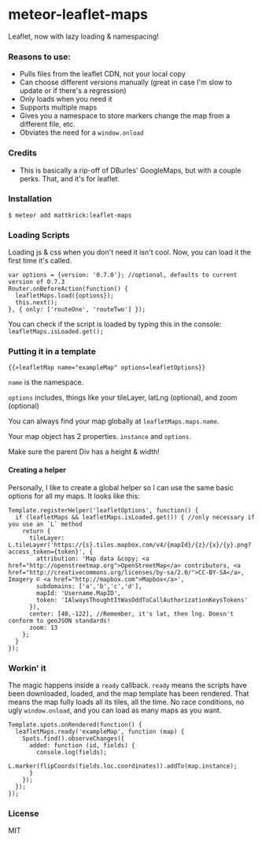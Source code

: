 # meteor-leaflet-maps
Leaflet, now with lazy loading &amp; namespacing!

### Reasons to use:
 - Pulls files from the leaflet CDN, not your local copy
 - Can choose different versions manually (great in case I'm slow to update or if there's a regression)
 - Only loads when you need it
 - Supports multiple maps
 - Gives you a namespace to store markers change the map from a different file, etc.
 - Obviates the need for a `window.onload`

### Credits
 - This is basically a rip-off of DBurles' GoogleMaps, but with a couple perks. That, and it's for leaflet.

### Installation
    $ meteor add mattkrick:leaflet-maps

### Loading Scripts
Loading js & css when you don't need it isn't cool. Now, you can load it the first time it's called.

    var options = {version: '0.7.0'}; //optional, defaults to current version of 0.7.3
    Router.onBeforeAction(function() {
      leafletMaps.load({options});
      this.next();
    }, { only: ['routeOne', 'routeTwo'] });

You can check if the script is loaded by typing this in the console: `leafletMaps.isLoaded.get();`

### Putting it in a template
    {{>leafletMap name="exampleMap" options=leafletOptions}}
`name` is the namespace.

`options` includes, things like your tileLayer, latLng (optional), and zoom (optional)

You can always find your map globally at `leafletMaps.maps.name`.

Your map object has 2 properties. `instance` and `options`.

Make sure the parent Div has a height & width!

#### Creating a helper
Personally, I like to create a global helper so I can use the same basic options for all my maps. It looks like this:

    Template.registerHelper('leafletOptions', function() {
      if (leafletMaps && leafletMaps.isLoaded.get()) { //only necessary if you use an `L` method
        return {
          tileLayer: L.tileLayer('https://{s}.tiles.mapbox.com/v4/{mapId}/{z}/{x}/{y}.png?access_token={token}', {
            attribution: 'Map data &copy; <a href="http://openstreetmap.org">OpenStreetMap</a> contributors, <a href="http://creativecommons.org/licenses/by-sa/2.0/">CC-BY-SA</a>, Imagery © <a href="http://mapbox.com">Mapbox</a>',
            subdomains: ['a','b','c','d'],
            mapId: 'Username.MapID',
            token: 'IAlwaysThoughtItWasOddToCallAuthorizationKeysTokens'
          }),
          center: [40,-122], //Remember, it's lat, then lng. Doesn't conform to geoJSON standards!
          zoom: 13
        };
      }
    });
### Workin' it
The magic happens inside a `ready` callback. `ready` means the scripts have been downloaded, loaded, and the map template has been rendered.
That means the map fully loads all its tiles, all the time. No race conditions, no ugly `window.onload`, and you can load as many maps as you want.

    Template.spots.onRendered(function() {
      leafletMaps.ready('exampleMap', function (map) {
        Spots.find().observeChanges({
          added: function (id, fields) {
            console.log(fields);
            L.marker(flipCoords(fields.loc.coordinates)).addTo(map.instance);
          }
        });
      });
    });

### License
MIT
